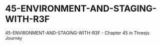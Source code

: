 # 45-ENVIRONMENT-AND-STAGING-WITH-R3F
45-ENVIRONMENT-AND-STAGING-WITH-R3F - Chapter 45 in Threejs Journey
